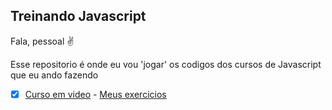 ## Treinando Javascript 

Fala, pessoal ✌️

Esse repositorio é onde eu vou 'jogar' os codigos dos cursos de Javascript que eu ando fazendo 

- [x] [Curso em video](https://www.youtube.com/playlist?list=PLHz_AreHm4dlsK3Nr9GVvXCbpQyHQl1o1) - [Meus exercicios](https://github.com/MilenaCarecho/treinandoJavascript/tree/master/CursoEmVideo) 
